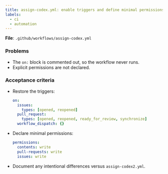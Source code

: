 ```yaml
---
title: assign-codex.yml: enable triggers and define minimal permissions
labels:
  - ci
  - automation
---
```


**File**: `.github/workflows/assign-codex.yml`

### Problems
- The `on:` block is commented out, so the workflow never runs.
- Explicit permissions are not declared.

### Acceptance criteria
- Restore the triggers:
  ```yaml
  on:
    issues:
      types: [opened, reopened]
    pull_request:
      types: [opened, reopened, ready_for_review, synchronize]
    workflow_dispatch: {}
  ```
- Declare minimal permissions:
  ```yaml
  permissions:
    contents: write
    pull-requests: write
    issues: write
  ```
- Document any intentional differences versus `assign-codex2.yml`.
